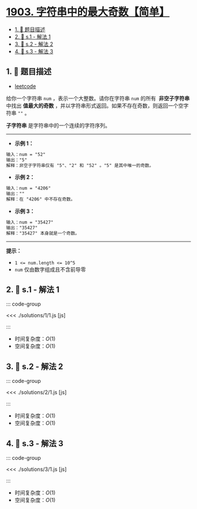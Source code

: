 # [1903. 字符串中的最大奇数【简单】](https://github.com/tnotesjs/TNotes.leetcode/tree/main/notes/1903.%20%E5%AD%97%E7%AC%A6%E4%B8%B2%E4%B8%AD%E7%9A%84%E6%9C%80%E5%A4%A7%E5%A5%87%E6%95%B0%E3%80%90%E7%AE%80%E5%8D%95%E3%80%91)

<!-- region:toc -->

- [1. 📝 题目描述](#1--题目描述)
- [2. 🎯 s.1 - 解法 1](#2--s1---解法-1)
- [3. 🎯 s.2 - 解法 2](#3--s2---解法-2)
- [4. 🎯 s.3 - 解法 3](#4--s3---解法-3)

<!-- endregion:toc -->

## 1. 📝 题目描述

- [leetcode](https://leetcode.cn/problems/largest-odd-number-in-string/)

给你一个字符串 `num` ，表示一个大整数。请你在字符串 `num` 的所有  **非空子字符串** 中找出 **值最大的奇数** ，并以字符串形式返回。如果不存在奇数，则返回一个空字符串 `""` 。

**子字符串** 是字符串中的一个连续的字符序列。

---

- **示例 1：**

```txt
输入：num = "52"
输出："5"
解释：非空子字符串仅有 "5"、"2" 和 "52" 。"5" 是其中唯一的奇数。
```

- **示例 2：**

```txt
输入：num = "4206"
输出：""
解释：在 "4206" 中不存在奇数。
```

- **示例 3：**

```txt
输入：num = "35427"
输出："35427"
解释："35427" 本身就是一个奇数。
```

---

**提示：**

- `1 <= num.length <= 10^5`
- `num` 仅由数字组成且不含前导零

## 2. 🎯 s.1 - 解法 1

::: code-group

<<< ./solutions/1/1.js [js]

:::

- 时间复杂度：$O(1)$
- 空间复杂度：$O(1)$

## 3. 🎯 s.2 - 解法 2

::: code-group

<<< ./solutions/2/1.js [js]

:::

- 时间复杂度：$O(1)$
- 空间复杂度：$O(1)$

## 4. 🎯 s.3 - 解法 3

::: code-group

<<< ./solutions/3/1.js [js]

:::

- 时间复杂度：$O(1)$
- 空间复杂度：$O(1)$

